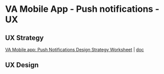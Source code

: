 # VA Mobile App - Push notifications - UX 

## UX Strategy
[VA Mobile app: Push Notifications Design Strategy Worksheet](https://github.com/department-of-veterans-affairs/va.gov-team/blob/master/products/va-mobile-app/features/Push%20Notifications/ux/push-notifications-design-strategy-worksheet.md) | [doc](https://docs.google.com/document/d/1uCZLfew4tnqn8Zy2RUski6ldtTjYaH9T/edit)

## UX Design
